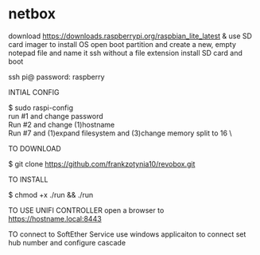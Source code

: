 # netbox

download https://downloads.raspberrypi.org/raspbian_lite_latest & use SD card imager to install OS
open boot partition and create a new, empty notepad file and name it ssh without a file extension
install SD card and boot

ssh pi@<ip address of pi>
password: raspberry

INTIAL CONFIG 

$ sudo raspi-config \
run #1 and change password \
Run #2 and change (1)hostname \
Run #7 and (1)expand filesystem and (3)change memory split to 16 \

TO DOWNLOAD

$ git clone https://github.com/frankzotynia10/revobox.git

TO INSTALL

$ chmod +x ./run && ./run

TO USE UNIFI CONTROLLER
open a browser to https://hostname.local:8443

TO connect to SoftEther Service
use windows applicaiton to connect 
set hub number and configure cascade
